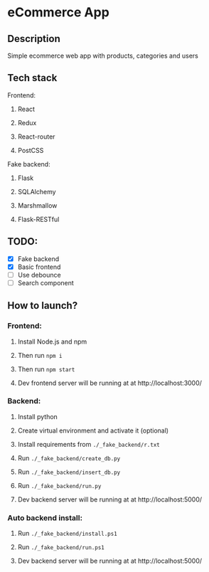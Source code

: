 # eCommerce App

## Description

Simple ecommerce web app with products, categories and users

## Tech stack

Frontend:

1. React

2. Redux

3. React-router

4. PostCSS

Fake backend:

1. Flask

2. SQLAlchemy

3. Marshmallow

4. Flask-RESTful

## TODO:

- [x] Fake backend
- [x] Basic frontend
- [ ] Use debounce
- [ ] Search component

## How to launch?

### Frontend:

1. Install Node.js and npm

2. Then run `npm i`

3. Then run `npm start`

4. Dev frontend server will be running at at http://localhost:3000/

### Backend:

1. Install python

2. Create virtual environment and activate it (optional)

3. Install requirements from `./_fake_backend/r.txt`

4. Run `./_fake_backend/create_db.py`

5. Run `./_fake_backend/insert_db.py`

6. Run `./_fake_backend/run.py`

7. Dev backend server will be running at at http://localhost:5000/

### Auto backend install:

1. Run `./_fake_backend/install.ps1`

2. Run `./_fake_backend/run.ps1`

3. Dev backend server will be running at at http://localhost:5000/
